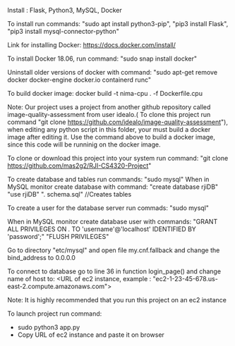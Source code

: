 Install : Flask, Python3, MySQL, Docker

To install run commands: "sudo apt install python3-pip",
			 "pip3 install Flask",
			 "pip3 install mysql-connector-python"

Link for installing Docker: https://docs.docker.com/install/

To install Docker 18.06, run command: "sudo snap install docker"

Uninstall older versions of docker with command: "sudo apt-get remove docker docker-engine docker.io containerd runc"

To build docker image: docker build -t nima-cpu . -f Dockerfile.cpu

Note: Our project uses a project from another github repository called image-quality-assessment from user idealo.(
To clone this project run command "git clone https://github.com/idealo/image-quality-assessment"), when editing any python script in this folder, your must build a docker image after editing it. 
Use the command above to build a docker image, since this code will be runninig on the docker image.

To clone or download this project into your system run command:
			 "git clone https://github.com/mas2g2/RJI-CS4320-Project"

To create database and tables run commands:
	"sudo mysql"
When in MySQL monitor create database with command:
	"create database rjiDB"
	"use rjiDB"
	"\. schema.sql" //Creates tables

To create a user for the database server run commads:
	"sudo mysql"

When in MySQL monitor create database user with commands:
	"GRANT ALL PRIVILEGES ON *.* TO 'username'@'localhost' IDENTIFIED BY 'password';"
	"FLUSH PRIVILEGES"

Go to directory "etc/mysql" and open file my.cnf.fallback and change the bind_address to 0.0.0.0

To connect to database go to line 36 in function login_page() and change name of host to:
	<URL of ec2 instance, example : "ec2-1-23-45-678.us-east-2.compute.amazonaws.com">

Note: It is highly recommended that you run this project on an ec2 instance

To launch project run command: 

- sudo python3 app.py
- Copy URL of ec2 instance and paste it on browser
